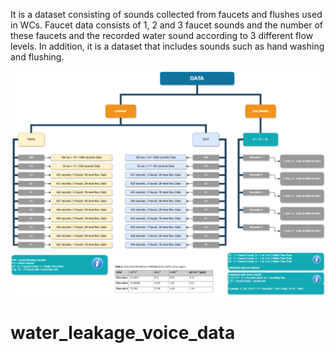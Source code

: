 It is a dataset consisting of sounds collected from faucets and flushes used in WCs. Faucet data consists of 1, 2 and 3 faucet sounds and the number of these faucets and the recorded water sound according to 3 different flow levels. In addition, it is a dataset that includes sounds such as hand washing and flushing.


<img src="https://raw.githubusercontent.com/aliEmreOzturk/water_leakage_voice_data/main/dataset_Structure_schema.png" alt="Dataset Structure Schema" style="max-width: 100%; height: auto;">


# water_leakage_voice_data
